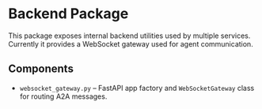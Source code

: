 # Backend Package

This package exposes internal backend utilities used by multiple services. Currently it provides a WebSocket gateway used for agent communication.

## Components

- `websocket_gateway.py` – FastAPI app factory and `WebSocketGateway` class for routing A2A messages.

